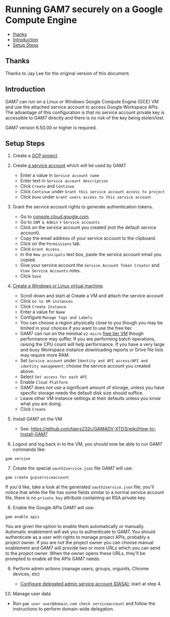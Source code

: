 # Running GAM7 securely on a Google Compute Engine
- [thanks](#thanks)
- [Introduction](#introduction)
- [Setup Steps](#setup-steps)

## Thanks

Thanks to Jay Lee for the original version of this document.

## Introduction
GAM7 can run on a Linux or Windows Google Compute Engine (GCE) VM and use the attached service account to access Google Workspace APIs. The advantage of this configuration is that no service account private key is accessible to GAM7 directly and there is no risk of the key being stolen/lost.

GAM7 version 6.50.00 or higher is required.

## Setup Steps
1. Create a [GCP project](https://cloud.google.com/resource-manager/docs/creating-managing-projects).

2. Create [a service account](https://cloud.google.com/iam/docs/creating-managing-service-accounts) which will be used by GAM7.
   * Enter a value in `Service account name`
   * Enter text in `Service account description`
   * Click `Create` and `Continue`
   * Click `Continue` under `Grant this service account access to project`
   * Click `Done` under `Grant users access to this service account`
 
3. Grant the service account rights to generate authentication tokens.
   * Go to [console.cloud.google.com](https://console.cloud.google.com).
   * Go to `IAM & Admin` > `Service accounts`
   * Click on the service account you created (not the default service account).
   * Copy the email address of your service account to the clipboard.
   * Click on the `Permissions` tab.
   * Click `Grant Access`.
   * In the `New principals` text box, paste the service account email you copied.
   * Give your service account the `Service Account Token Creator` and `View Service Accounts` roles.
   * Click `Save`

4. [Create a Windows or Linux virtual machine](https://cloud.google.com/compute/docs/access/create-enable-service-accounts-for-instances).
   * Scroll down and start at Create a VM and attach the service account
   * Click `Go to VM instances`
   * Click `Create Instance`
   * Enter a value for `Name`
   * Configure `Manage Tags and Labels`
   * You can choose a region physically close to you though you may be limited in your choices if you want to use the free tier.
   * GAM7 can run on the minimal `e2-micro` [free tier VM](https://cloud.google.com/free/docs/free-cloud-features#compute) though performance may suffer. If you are performing batch operations, raising the CPU count will help performance. If you have a very large and busy Workspace instance downloading reports or Drive file lists may require more RAM.
   * Set `Service account` under `Identity and API access/API and identity management`; choose the service account you created above.
   * Select `Set access for each API`
   * Enable `Cloud Platform`
   * GAM7 does not use a significant amount of storage, unless you have specific storage needs the default disk size should suffice.
   * Leave other VM instance settings at their defaults unless you know what you are doing.
   * Click `Create`

5. Install GAM7 on the VM
   * See: https://github.com/taers232c/GAMADV-XTD3/wiki/How-to-Install-GAM7

6. Logout and log back in to the VM, you should now be able to run GAM7 commands like:
```
gam version
```

7. Create the special `oauth2service.json` file GAM7 will use:
```
gam create gcpserviceaccount
```
If you'd like, take a look at the generated ```oauth2service.json``` file;
you'll notice that while the file has some fields similar to a normal service account file, there is no `private_key` attribute containing an RSA private key.

8. Enable the Google APIs GAM7 will use:
```
gam enable apis
```
You are given the option to enable them automatically or manually. Automatic enablement will ask you to authenticate to GAM7. You should authenticate as a user with rights to manage project APIs, probably a project owner. If you are not the project owner you can choose manual enablement and GAM7 will provide two or more URLs which you can send to the project owner. When the owner opens these URLs, they'll be prompted to enable all the APIs GAM7 needs.

9. Perform admin actions (manage users, groups, orgunits, Chrome devices, etc)
   * [Configure delegated admin service account (DASA)](https://github.com/taers232c/GAMADV-XTD3/wiki/Using-GAMADV-XTD3-with-a-delegated-admin-service-account); start at step 4.

10. Manage user data
   * Run ```gam user user@domain.com check serviceaccount``` and follow the instructions to perform domain-wide delegation.
